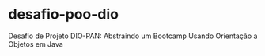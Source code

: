 # desafio-poo-dio
Desafio de Projeto DIO-PAN: Abstraindo um Bootcamp Usando Orientação a Objetos em Java